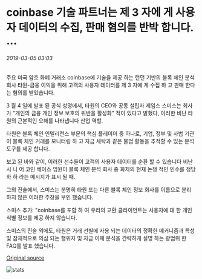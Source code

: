 # coinbase 기술 파트너는 제 3 자에 게 사용자 데이터의 수집, 판매 혐의를 반박 합니다. ...

###### 2019-03-05 03:03

주요 미국 암호 화폐 거래소 coinbase에 기술을 제공 하는 런던 기반의 블록 체인 분석 회사 타원-금융 이익을 위해 고객의 사용자 데이터를 제 3 자에 게 수집 하 고 판매 한다는 혐의를 받았습니다.

3 월 4 일에 발표 된 공식 성명에서, 타원의 CEO와 공동 설립자 제임스 스미스는 회사가 "개인의 금융 개인 정보 보호의 위반을 활성화" 적이 있다고 밝혔다, 이러한 비난 타원의 근본적인 오해를 나타냅니다 산업 역할.

타원은 블록 체인 인텔리전스 부문의 핵심 플레이어 중 하나로, 기업, 정부 및 사법 기관이 블록 체인 거래를 모니터링 하 고 자금 세탁과 같은 불법 활동을 추적할 수 있는 분석 도구를 제공 합니다.

보고 된 바와 같이, 이러한 선수들이 고객의 사용자 데이터를 순환 할 수 있습니다 비난 시 니 어 코인 베이스 임원이 블록 체인 분석 회사 중 화제의 현재 논쟁 적인 인수를 정당화 하 라는 메시지가 표시 될 때.

그의 진술에서, 스미스는 분명히 타원 또는 다른 블록 체인 정보 회사를 이름으로 분리 하지 않은 이러한 주장을 부인 했습니다.

스미스 추가: "coinbase를 포함 하 여 우리의 교환 클라이언트는 사용자에 대 한 개인 식별 정보를 제공 하지 않습니다.

스미스의 진술 외에도, 타원은 거래 선별에 사용 되는 데이터의 정확한 메커니즘과 특성 및 잠재적으로 의심 되는 행위자 및 자금 이체 분석을 간략하게 설명 하는 광범위 한 FAQ를 발표 했습니다.

[Original source](https://cointelegraph.com/news/coinbase-technology-partner-refutes-alleged-collection-sale-of-user-data-to-third-parties)

![stats](https://c.statcounter.com/11760860/0/a89fa40b/1/ "stats")